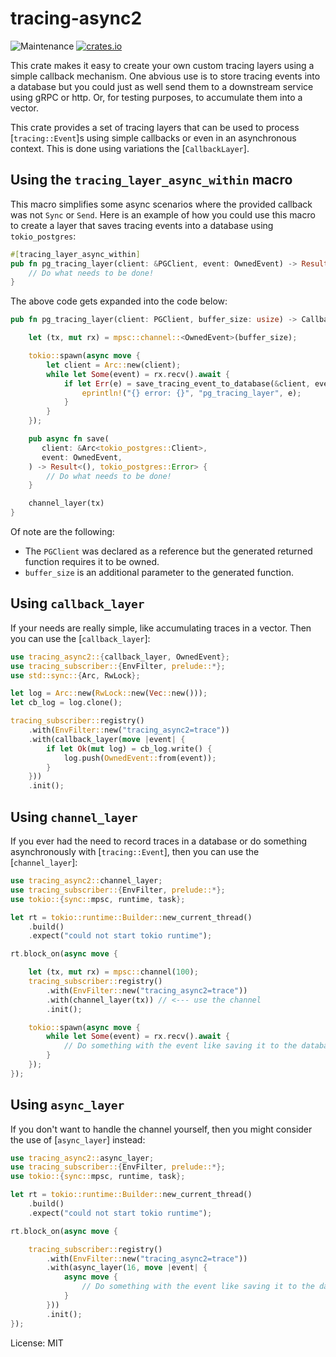 # tracing-async2

![Maintenance](https://img.shields.io/badge/maintenance-activly--developed-brightgreen.svg)
[![crates.io](https://img.shields.io/crates/v/tracing-async2)](https://crates.io/crates/tracing-async2)


This crate makes it easy to create your own custom tracing layers using a
simple callback mechanism. One abvious use is to store tracing events into
a database but you could just as well send them to a downstream service
using gRPC or http. Or, for testing purposes, to accumulate them into a
vector.

This crate provides a set of tracing layers that can be used to process
[`tracing::Event`]s using simple callbacks or even in an asynchronous
context. This is done using variations the [`CallbackLayer`].


## Using the `tracing_layer_async_within` macro

This macro simplifies some async scenarios where the provided callback was
not `Sync` or `Send`. Here is an example of how you could use this macro to
create a layer that saves tracing events into a database using `tokio_postgres`:

```rust
#[tracing_layer_async_within]
pub fn pg_tracing_layer(client: &PGClient, event: OwnedEvent) -> Result<(), tokio_postgres::Error> {
    // Do what needs to be done!
}
```

The above code gets expanded into the code below:

```rust
pub fn pg_tracing_layer(client: PGClient, buffer_size: usize) -> CallbackLayer {

    let (tx, mut rx) = mpsc::channel::<OwnedEvent>(buffer_size);

    tokio::spawn(async move {
        let client = Arc::new(client);
        while let Some(event) = rx.recv().await {
            if let Err(e) = save_tracing_event_to_database(&client, event).await {
                eprintln!("{} error: {}", "pg_tracing_layer", e);
            }
        }
    });

    pub async fn save(
       client: &Arc<tokio_postgres::Client>,
       event: OwnedEvent,
    ) -> Result<(), tokio_postgres::Error> {
        // Do what needs to be done!
    }

    channel_layer(tx)
}
```

Of note are the following:
- The `PGClient` was declared as a reference but the generated returned function requires it to be owned.
- `buffer_size` is an additional parameter to the generated function.



## Using `callback_layer`

If your needs are really simple, like accumulating traces in a vector.
Then you can use the [`callback_layer`]:

```rust
use tracing_async2::{callback_layer, OwnedEvent};
use tracing_subscriber::{EnvFilter, prelude::*};
use std::sync::{Arc, RwLock};

let log = Arc::new(RwLock::new(Vec::new()));
let cb_log = log.clone();

tracing_subscriber::registry()
    .with(EnvFilter::new("tracing_async2=trace"))
    .with(callback_layer(move |event| {
        if let Ok(mut log) = cb_log.write() {
            log.push(OwnedEvent::from(event));
        }
    }))
    .init();
```


## Using `channel_layer`

If you ever had the need to record traces in a database or do something
asynchronously with [`tracing::Event`], then you can use the
[`channel_layer`]:

```rust
use tracing_async2::channel_layer;
use tracing_subscriber::{EnvFilter, prelude::*};
use tokio::{sync::mpsc, runtime, task};

let rt = tokio::runtime::Builder::new_current_thread()
    .build()
    .expect("could not start tokio runtime");

rt.block_on(async move {

    let (tx, mut rx) = mpsc::channel(100);
    tracing_subscriber::registry()
        .with(EnvFilter::new("tracing_async2=trace"))
        .with(channel_layer(tx)) // <--- use the channel
        .init();

    tokio::spawn(async move {
        while let Some(event) = rx.recv().await {
            // Do something with the event like saving it to the database.
        }
    });
});
```

## Using `async_layer`

If you don't want to handle the channel yourself, then you might consider
the use of [`async_layer`] instead:

```rust
use tracing_async2::async_layer;
use tracing_subscriber::{EnvFilter, prelude::*};
use tokio::{sync::mpsc, runtime, task};

let rt = tokio::runtime::Builder::new_current_thread()
    .build()
    .expect("could not start tokio runtime");

rt.block_on(async move {

    tracing_subscriber::registry()
        .with(EnvFilter::new("tracing_async2=trace"))
        .with(async_layer(16, move |event| {
            async move {
                // Do something with the event like saving it to the database.
            }
        }))
        .init();
});
```


License: MIT
